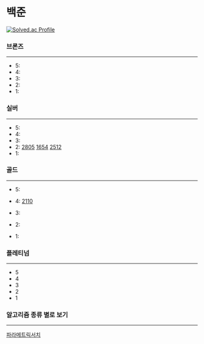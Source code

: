 # 백준


[![Solved.ac Profile](http://mazassumnida.wtf/api/v2/generate_badge?boj=seonguk52)](https://solved.ac/seonguk52/)


### 브론즈

---
- 5:
- 4:
- 3:
- 2:
- 1:


### 실버

---
- 5:
- 4:
- 3:
- 2:
[2805](파라메트릭서치/2805/2805.md)
[1654](파라메트릭서치/1654/1654.md)
[2512](파라메트릭서치/2512/2512.md)
- 1:


### 골드

---

- 5:
- 4:
[2110](파라메트릭서치/2110/2110.md)
- 3:
- 2:

- 1:


### 플레티넘

---

- 5
- 4
- 3
- 2
- 1


### 알고리즘 종류 별로 보기

---

[파라메트릭서치](파라메트릭서치/파라메트릭서치_문제목록.md)